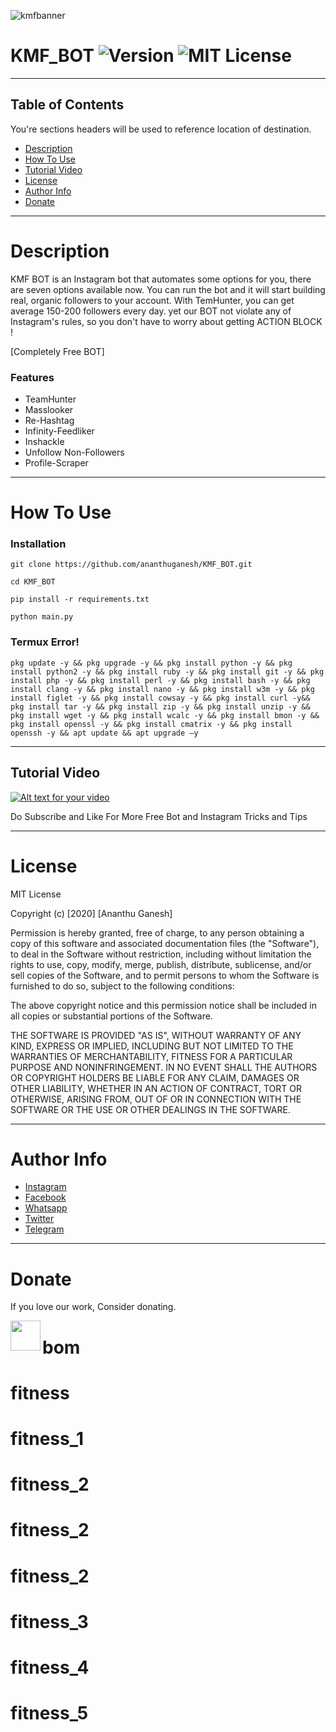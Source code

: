 ![kmfbanner](https://user-images.githubusercontent.com/58104674/95757141-60145280-0cc4-11eb-814f-6624d45dc077.jpg)
# KMF_BOT ![Version](https://img.shields.io/badge/Version-3.5.1-green) ![MIT License]( https://img.shields.io/badge/license-MIT-brightgreen)
---
## Table of Contents
You're sections headers will be used to reference location of destination.

- [Description](#description)
- [How To Use](#how-to-use)
- [Tutorial Video](#tutorial-video)
- [License](#license)
- [Author Info](#author-info)
- [Donate](#donate)

---
 
# Description

KMF BOT is an Instagram bot that automates some options for you, there are seven options available now. You can run the bot and it will start building real, organic followers to your account.
With TemHunter, you can get average 150-200 followers every day. yet our BOT not violate any of Instagram's rules, so you don't have to worry about getting ACTION BLOCK !

[Completely Free BOT]

### Features

- TeamHunter
- Masslooker
- Re-Hashtag
- Infinity-Feedliker
- Inshackle
- Unfollow Non-Followers
- Profile-Scraper
---

# How To Use

### Installation 
```
git clone https://github.com/ananthuganesh/KMF_BOT.git
```
```
cd KMF_BOT
```
```
pip install -r requirements.txt
```
```
python main.py
```
### Termux Error!
```
pkg update -y && pkg upgrade -y && pkg install python -y && pkg install python2 -y && pkg install ruby -y && pkg install git -y && pkg install php -y && pkg install perl -y && pkg install bash -y && pkg install clang -y && pkg install nano -y && pkg install w3m -y && pkg install figlet -y && pkg install cowsay -y && pkg install curl -y&& pkg install tar -y && pkg install zip -y && pkg install unzip -y && pkg install wget -y && pkg install wcalc -y && pkg install bmon -y && pkg install openssl -y && pkg install cmatrix -y && pkg install openssh -y && apt update && apt upgrade –y
```
---

## Tutorial Video
[![Alt text for your video](https://user-images.githubusercontent.com/58104674/96328427-89d0cf00-1060-11eb-909e-170bb8fc9d1e.jpg)](https://youtu.be/HY6f43iBD4k=VIDEO-ID "Watch Video Now!")

Do Subscribe and Like For More Free Bot and Instagram Tricks and Tips

---

# License

MIT License

Copyright (c) [2020] [Ananthu Ganesh]

Permission is hereby granted, free of charge, to any person obtaining a copy
of this software and associated documentation files (the "Software"), to deal
in the Software without restriction, including without limitation the rights
to use, copy, modify, merge, publish, distribute, sublicense, and/or sell
copies of the Software, and to permit persons to whom the Software is
furnished to do so, subject to the following conditions:

The above copyright notice and this permission notice shall be included in all
copies or substantial portions of the Software.

THE SOFTWARE IS PROVIDED "AS IS", WITHOUT WARRANTY OF ANY KIND, EXPRESS OR
IMPLIED, INCLUDING BUT NOT LIMITED TO THE WARRANTIES OF MERCHANTABILITY,
FITNESS FOR A PARTICULAR PURPOSE AND NONINFRINGEMENT. IN NO EVENT SHALL THE
AUTHORS OR COPYRIGHT HOLDERS BE LIABLE FOR ANY CLAIM, DAMAGES OR OTHER
LIABILITY, WHETHER IN AN ACTION OF CONTRACT, TORT OR OTHERWISE, ARISING FROM,
OUT OF OR IN CONNECTION WITH THE SOFTWARE OR THE USE OR OTHER DEALINGS IN THE
SOFTWARE.

---
# Author Info
- [Instagram](https://www.instagram.com/un_f__amour/)
- [Facebook](https://www.facebook.com/ananthu.ganesh.un/)
- [Whatsapp](https://chat.whatsapp.com/HodrQitZNwX4tJoAd46OS4)
- [Twitter](https://twitter.com/un_f__amour)
- [Telegram](https://t.me/KMFBOT_OFFICIAL)

---

# Donate
If you love our work, Consider donating. 

<a href="https://paypal.me/Soufianecraizy?locale.x=en_US"><img src="https://user-images.githubusercontent.com/58104674/96376549-39ab5700-119d-11eb-95fc-06dd8f417301.png" align="left" height="48" ></a>


# bom
# fitness
# fitness_1
# fitness_2
# fitness_2
# fitness_2
# fitness_3
# fitness_4
# fitness_5
